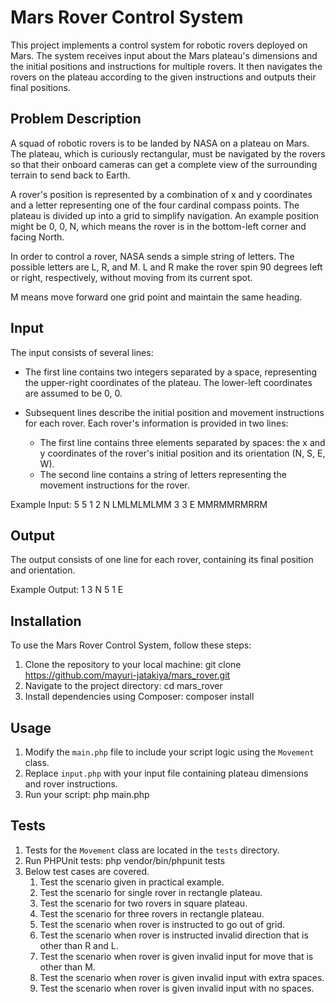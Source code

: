 # Mars Rover Control System

This project implements a control system for robotic rovers deployed on Mars. The system receives input about the Mars plateau's dimensions and the initial positions and instructions for multiple rovers. It then navigates the rovers on the plateau according to the given instructions and outputs their final positions.

## Problem Description

A squad of robotic rovers is to be landed by NASA on a plateau on Mars. The plateau, which is curiously rectangular, must be navigated by the rovers so that their onboard cameras can get a complete view of the surrounding terrain to send back to Earth.

A rover's position is represented by a combination of x and y coordinates and a letter representing one of the four cardinal compass points. The plateau is divided up into a grid to simplify navigation. An example position might be 0, 0, N, which means the rover is in the bottom-left corner and facing North.

In order to control a rover, NASA sends a simple string of letters. The possible letters are L, R, and M. L and R make the rover spin 90 degrees left or right, respectively, without moving from its current spot.

M means move forward one grid point and maintain the same heading.

## Input

The input consists of several lines:

- The first line contains two integers separated by a space, representing the upper-right coordinates of the plateau. The lower-left coordinates are assumed to be 0, 0.

- Subsequent lines describe the initial position and movement instructions for each rover. Each rover's information is provided in two lines:
    - The first line contains three elements separated by spaces: the x and y coordinates of the rover's initial position and its orientation (N, S, E, W).
    - The second line contains a string of letters representing the movement instructions for the rover.

Example Input:
5 5
1 2 N
LMLMLMLMM
3 3 E
MMRMMRMRRM

## Output

The output consists of one line for each rover, containing its final position and orientation.

Example Output:
1 3 N
5 1 E

## Installation

To use the Mars Rover Control System, follow these steps:

1. Clone the repository to your local machine:
   git clone https://github.com/mayuri-jatakiya/mars_rover.git
2. Navigate to the project directory:
   cd mars_rover
3. Install dependencies using Composer:
   composer install

## Usage
1. Modify the `main.php` file to include your script logic using the `Movement` class.
2. Replace `input.php` with your input file containing plateau dimensions and rover instructions.
3. Run your script:
   php main.php

## Tests
1. Tests for the `Movement` class are located in the `tests` directory.
2. Run PHPUnit tests:
   php vendor/bin/phpunit tests
3. Below test cases are covered.
   1. Test the scenario given in practical example.
   2. Test the scenario for single rover in rectangle plateau.
   3. Test the scenario for two rovers in square plateau.
   4. Test the scenario for three rovers in rectangle plateau.
   5. Test the scenario when rover is instructed to go out of grid.
   6. Test the scenario when rover is instructed invalid direction that is other than R and L.
   7. Test the scenario when rover is given invalid input for move that is other than M.
   8. Test the scenario when rover is given invalid input with extra spaces.
   9. Test the scenario when rover is given invalid input with no spaces.